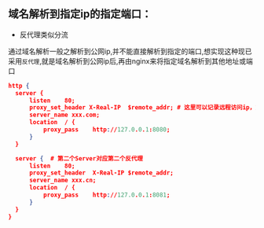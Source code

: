 ## 域名解析到指定ip的指定端口：

- 反代理类似分流

通过域名解析一般之解析到公网ip,并不能直接解析到指定的端口,想实现这种现已采用`反代理`,就是域名解析到公网ip后,再由nginx来将指定域名解析到其他地址或端口

```json
http {
  server {
      listen    80;
      proxy_set_header X-Real-IP  $remote_addr; # 这里可以记录远程访问ip，方便其他应用使用
      server_name xxx.com;
      location  / {
          proxy_pass    http://127.0.0.1:8080;
      }
  }

  server {  # 第二个Server对应第二个反代理
      listen    80;
      proxy_set_header  X-Real-IP $remote_addr;
      server_name xxx.cn;
      location  / {
          proxy_pass    http://127.0.0.1:8081;
      }
  }
}
```
